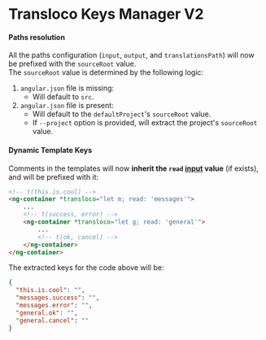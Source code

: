 # Transloco Keys Manager V2

#### Paths resolution

All the paths configuration (`input`, `output`, and `translationsPath`) will now be prefixed with the `sourceRoot` value.  
The `sourceRoot` value is determined by the following logic:  

1. `angular.json` file is missing:
    - Will default to `src`.    
2. `angular.json` file is present:
    - Will default to the `defaultProject`'s `sourceRoot` value.
    - If `--project` option is provided, will extract the project's `sourceRoot` value.

#### Dynamic Template Keys

Comments in the templates will now **inherit the `read` [input](https://netbasal.gitbook.io/transloco/translation-in-the-template/structural-directive#utilizing-the-read-input) value** (if exists), and will be prefixed with it:
```html
<!-- t(this.is.cool) -->
<ng-container *transloco="let m; read: 'messages'">
    ...
    <!-- t(success, error) -->
    <ng-container *transloco="let g; read: 'general'">
        ...
        <!-- t(ok, cancel) -->
    </ng-container>
</ng-container>
```

The extracted keys for the code above will be:
```json
{
  "this.is.cool": "",
  "messages.success": "",
  "messages.error": "",
  "general.ok": "",
  "general.cancel": ""
}
```